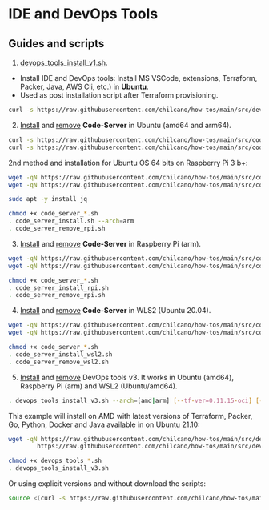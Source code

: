 # IDE and DevOps Tools

## Guides and scripts

1. [devops_tools_install_v1.sh](../src/devops_tools_install_v1.sh).

* Install IDE and DevOps tools: Install MS VSCode, extensions, Terraform, Packer, Java, AWS Cli, etc.) in **Ubuntu**.
* Used as post installation script after Terraform provisioning.

```sh
curl -s https://raw.githubusercontent.com/chilcano/how-tos/main/src/devops_tools_install_v1.sh | bash
```  

2. [Install](../src/code_server_install.sh) and [remove](../src/code_server_remove.sh) **Code-Server** in Ubuntu (amd64 and arm64).

```sh
curl -s https://raw.githubusercontent.com/chilcano/how-tos/main/src/code_server_install.sh | bash
curl -s https://raw.githubusercontent.com/chilcano/how-tos/main/src/code_server_remove.sh | bash
```
2nd method and installation for Ubuntu OS 64 bits on Raspberry Pi 3 b+:
```sh
wget -qN https://raw.githubusercontent.com/chilcano/how-tos/main/src/code_server_install.sh
wget -qN https://raw.githubusercontent.com/chilcano/how-tos/main/src/code_server_remove.sh

sudo apt -y install jq

chmod +x code_server_*.sh
. code_server_install.sh --arch=arm
. code_server_remove_rpi.sh
```


3. [Install](../src/code_server_install_rpi.sh) and [remove](../src/code_server_remove_rpi.sh)  **Code-Server** in Raspberry Pi (arm).

```sh
wget -qN https://raw.githubusercontent.com/chilcano/how-tos/main/src/code_server_install_rpi.sh
wget -qN https://raw.githubusercontent.com/chilcano/how-tos/main/src/code_server_remove_rpi.sh

chmod +x code_server_*.sh
. code_server_install_rpi.sh
. code_server_remove_rpi.sh
```

4. [Install](../src/code_server_install_wsl2.sh) and [remove](../src/code_server_remove_wsl2.sh) **Code-Server** in WLS2 (Ubuntu 20.04).

```sh
wget -qN https://raw.githubusercontent.com/chilcano/how-tos/main/src/code_server_install_wsl2.sh
wget -qN https://raw.githubusercontent.com/chilcano/how-tos/main/src/code_server_remove_wsl2.sh

chmod +x code_server_*.sh
. code_server_install_wsl2.sh
. code_server_remove_wsl2.sh
```

5. [Install](../src/devops_tools_install_v3.sh) and [remove](../src/devops_tools_remove_v3.sh) DevOps tools v3. It works in Ubuntu (amd64), Raspberry Pi (arm) and WSL2 (Ubuntu/amd64).

```sh
. devops_tools_install_v3.sh --arch=[amd|arm] [--tf-ver=0.11.15-oci] [--packer-ver=1.5.5]
```

This example will install on AMD with latest versions of Terraform, Packer, Go, Python, Docker and Java available in on Ubuntu 21.10:
```sh
wget -qN https://raw.githubusercontent.com/chilcano/how-tos/main/src/devops_tools_install_v3.sh \
        https://raw.githubusercontent.com/chilcano/how-tos/main/src/devops_tools_remove_v3.sh

chmod +x devops_tools_*.sh  
. devops_tools_install_v3.sh 
```
Or using explicit versions and without download the scripts:
```sh
source <(curl -s https://raw.githubusercontent.com/chilcano/how-tos/main/src/devops_tools_install_v3.sh) -a=arm -t=0.11.15-oci -p=1.5.5
```
